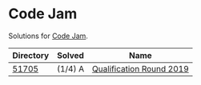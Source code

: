 <!-- SPDX-License-Identifier: X11 -->
# Code Jam

Solutions for [Code Jam](https://codingcompetitions.withgoogle.com/codejam).

| Directory        | Solved  | Name
| ---              | ---     | ---
| [51705](./51705) | (1/4) A | [Qualification Round 2019](https://codingcompetitions.withgoogle.com/codejam/round/0000000000051705)
